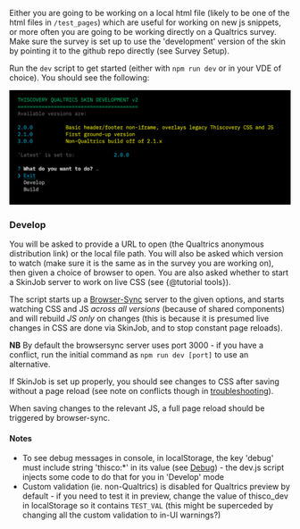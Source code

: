 Either you are going to be working on a local html file (likely to be one of the html files in `/test_pages`) which are useful for working on new js snippets, or more often you are going to be working directly on a Qualtrics survey.  Make sure the survey is set up to use the 'development' version of the skin by pointing it to the github repo directly (see Survey Setup).

Run the `dev` script to get started (either with `npm run dev` or in your VDE of choice). You should see the following:

   ![](./dev_script_options.png)

### Develop

You will be asked to provide a URL to open (the Qualtrics anonymous distribution link) or the local file path.  You will also be asked which version to watch (make sure it is the same as in the survey you are working on), then given a choice of browser to open.  You are also asked whether to start a SkinJob server to work on live CSS (see {@tutorial tools}).

The script starts up a [Browser-Sync](https://browsersync.io/) server to the given options, and starts watching CSS and JS _across all versions_ (because of shared components) and will rebuild _JS only_ on changes (this is because it is presumed live changes in CSS are done via SkinJob, and to stop constant page reloads).

**NB** By default the browsersync server uses port 3000 - if you have a conflict, run the initial command as `npm run dev [port]` to use an alternative.

If SkinJob is set up properly, you should see changes to CSS after saving without a page reload (see note on conflicts though in [troubleshooting](#troubleshooting)). 

When saving changes to the relevant JS, a full page reload should be triggered by browser-sync.

#### Notes

- To see debug messages in console, in localStorage, the key 'debug' must include string 'thisco:*' in its value (see [Debug](https://www.npmjs.com/package/debug)) - the dev.js script injects some code to do that for you in 'Develop' mode
- Custom validation (ie. non-Qualtrics) is disabled for Qualtrics preview by default - if you need to test it in preview, change the value of thisco_dev in localStorage so it contains `TEST_VAL` (this might be superceded by changing all the custom validation to in-UI warnings?)